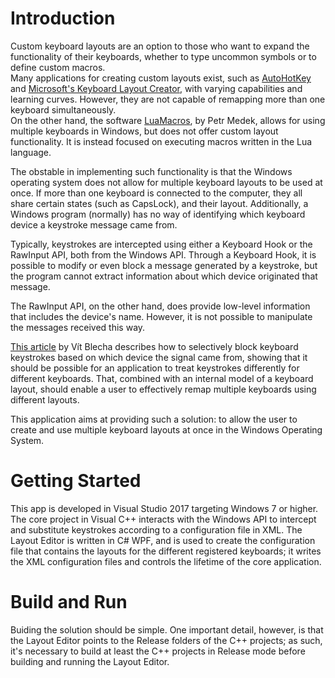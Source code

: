 # Introduction 
Custom keyboard layouts are an option to those who want to expand the functionality of their keyboards, whether to type uncommon symbols or to define custom macros.  
Many applications for creating custom layouts exist, such as [AutoHotKey][AutoHotKey] and [Microsoft's Keyboard Layout Creator][MSKLC], with varying capabilities and learning curves. However, they are not capable of remapping more than one keyboard simultaneously.  
On the other hand, the software [LuaMacros][LuaMacros], by Petr Medek, allows for using multiple keyboards in Windows, but does not offer custom layout functionality. It is instead focused on executing macros written in the Lua language.

The obstable in implementing such functionality is that the Windows operating system does not allow for multiple keyboard layouts to be used at once. If more than one keyboard is connected to the computer, they all share certain states (such as CapsLock), and their layout. Additionally, a Windows program (normally) has no way of identifying which keyboard device a keystroke message came from.

Typically, keystrokes are intercepted using either a Keyboard Hook or the RawInput API, both from the Windows API. Through a Keyboard Hook, it is possible to modify or even block a message generated by a keystroke, but the program cannot extract information about which device originated that message.

The RawInput API, on the other hand, does provide low-level information that includes the device's name. However, it is not possible to manipulate the messages received this way.

[This article][Blecha on Remapping] by Vít Blecha describes how to selectively block keyboard keystrokes based on which device the signal came from, showing that it should be possible for an application to treat keystrokes differently for different keyboards. That, combined with an internal model of a keyboard layout, should enable a user to effectively remap multiple keyboards using different layouts.

This application aims at providing such a solution: to allow the user to create and use multiple keyboard layouts at once in the Windows Operating System.

# Getting Started
This app is developed in Visual Studio 2017 targeting Windows 7 or higher. The core project in Visual C++ interacts with the Windows API to intercept and substitute keystrokes according to a configuration file in XML. The Layout Editor is written in C# WPF, and is used to create the configuration file that contains the layouts for the different registered keyboards; it writes the XML configuration files and controls the lifetime of the core application.  

# Build and Run
Buiding the solution should be simple. One important detail, however, is that the Layout Editor points to the Release folders of the C++ projects; as such, it's necessary to build at least the C++ projects in Release mode before building and running the Layout Editor.


[AutoHotKey]: https://autohotkey.com/
[MSKLC]: https://msdn.microsoft.com/en-us/globalization/keyboardlayouts.aspx
[Blecha on Remapping]: https://www.codeproject.com/Articles/716591/Combining-Raw-Input-and-keyboard-Hook-to-selective
[LuaMacros]: https://github.com/me2d13/luamacros